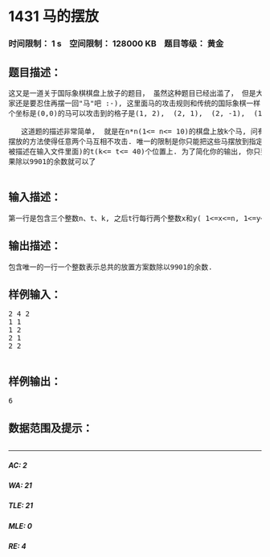 # 1431 马的摆放   
### 时间限制： 1 s&nbsp;&nbsp;&nbsp;&nbsp;空间限制： 128000 KB&nbsp;&nbsp;&nbsp;&nbsp;题目等级： 黄金  
## 题目描述：  

<pre>
这又是一道关于国际象棋棋盘上放子的题目， 虽然这种题目已经出滥了， 但是大   
家还是要忍住再摆一回"马"吧 :-), 这里面马的攻击规则和传统的国际象棋一样, 即一   
个坐标是(0,0)的马可以攻击到的格子是(1, 2),  (2, 1),  (2, -1),  (1, -2), (-1, -2), (-2, -1),  (-2, 1), (-1, 2), 假设这些格子都在棋盘上.   
  
   这道题的描述非常简单,  就是在n*n(1<= n<= 10)的棋盘上放k个马, 问有多少种   
摆放的方法使得任意两个马互相不攻击. 唯一的限制是你只能把这些马摆放到指定(将   
被描述在输入文件里面)的t(k<= t<= 40)个位置上. 为了简化你的输出, 你只要输出结   
果除以9901的余数就可以了   

</pre>
  
  
## 输入描述：  

<pre>
第一行是包含三个整数n、t、k, 之后t行每行两个整数x和y( 1<=x<=n, 1<=y<=n)描述每个可以放置马的位置, 这里面任意两个位置都是不同的.
</pre>
  
  
## 输出描述：  

<pre>
包含唯一的一行一个整数表示总共的放置方案数除以9901的余数.
</pre>
  
  
## 样例输入：  

<pre>
2 4 2  
1 1   
1 2   
2 1   
2 2   

</pre>
  
  
## 样例输出：  

<pre>
6
</pre>
  
  
## 数据范围及提示：  

<pre>
</pre>
  
  
***  

##### AC: 2  
##### WA: 21  
##### TLE: 21  
##### MLE: 0  
##### RE: 4  
